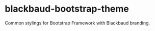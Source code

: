 blackbaud-bootstrap-theme
=========================

Common stylings for Bootstrap Framework with Blackbaud branding.
